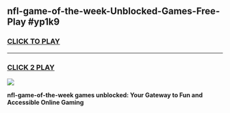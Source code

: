 
## nfl-game-of-the-week-Unblocked-Games-Free-Play #yp1k9
<h3>
<a href="https://us.freeplayer.one?title=nfl-game-of-the-week&ref=9M">CLICK TO PLAY</a></h3>
<hr>

<h3>
<a href="https://us.freeplayer.one?title=nfl-game-of-the-week&ref=9M">CLICK 2 PLAY</a>
  
</h3>

<a href="https://us.freeplayer.one?title=nfl-game-of-the-week&ref=9M"><img src="https://clearcache.store/games.png"></a>


**nfl-game-of-the-week games unblocked: Your Gateway to Fun and Accessible Online Gaming**
